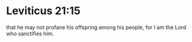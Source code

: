# Leviticus 21:15

that he may not profane his offspring among his people, for I am the Lord who sanctifies him.
